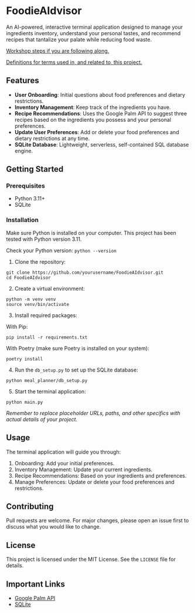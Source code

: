 # FoodieAIdvisor

An AI-powered, interactive terminal application designed to manage your ingredients inventory, understand your personal tastes, and recommend recipes that tantalize your palate while reducing food waste.

[Workshop steps if you are following along.](WORKSHOP.md)

[Definitions for terms used in, and related to, this project.](DEFINITIONS.md)

## Features

- **User Onboarding**: Initial questions about food preferences and dietary restrictions.
- **Inventory Management**: Keep track of the ingredients you have.
- **Recipe Recommendations**: Uses the Google Palm API to suggest three recipes based on the ingredients you possess and your personal preferences.
- **Update User Preferences**: Add or delete your food preferences and dietary restrictions at any time.
- **SQLite Database**: Lightweight, serverless, self-contained SQL database engine.

## Getting Started

### Prerequisites

- Python 3.11+
- SQLite

### Installation

Make sure Python is installed on your computer. This project has been tested with Python version 3.11.

Check your Python version:
`python --version`

1. Clone the repository:

```
git clone https://github.com/yourusername/FoodieAIdvisor.git
cd FoodieAIdvisor
```

2. Create a virtual environment:

```
python -m venv venv
source venv/bin/activate
```

3. Install required packages:

With Pip:
```
pip install -r requirements.txt
```

With Poetry (make sure Poetry is installed on your system):
```
poetry install
```

4. Run the `db_setup.py` to set up the SQLite database:

```
python meal_planner/db_setup.py
```

5. Start the terminal application:

```
python main.py
```

*Remember to replace placeholder URLs, paths, and other specifics with actual details of your project.*

## Usage

The terminal application will guide you through:

1. Onboarding: Add your initial preferences.
2. Inventory Management: Update your current ingredients.
3. Recipe Recommendations: Based on your ingredients and preferences.
4. Manage Preferences: Update or delete your food preferences and restrictions.

## Contributing

Pull requests are welcome. For major changes, please open an issue first to discuss what you would like to change.

## License

This project is licensed under the MIT License. See the `LICENSE` file for details.

## Important Links

- [Google Palm API](https://developers.google.com/products)
- [SQLite](https://www.sqlite.org/index.html)

